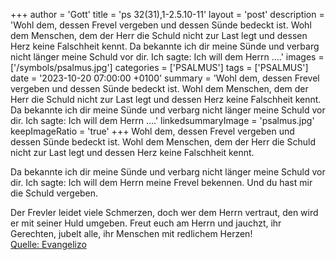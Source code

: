 +++
author = 'Gott'
title = 'ps 32(31),1-2.5.10-11'
layout = 'post'
description = 'Wohl dem, dessen Frevel vergeben und dessen Sünde bedeckt ist. Wohl dem Menschen, dem der Herr die Schuld nicht zur Last legt und dessen Herz keine Falschheit kennt.  Da bekannte ich dir meine Sünde und verbarg nicht länger meine Schuld vor dir. Ich sagte: Ich will dem Herrn ....'
images = ['/symbols/psalmus.jpg']
categories = ['PSALMUS']
tags = ['PSALMUS']
date = '2023-10-20 07:00:00 +0100'
summary = 'Wohl dem, dessen Frevel vergeben und dessen Sünde bedeckt ist. Wohl dem Menschen, dem der Herr die Schuld nicht zur Last legt und dessen Herz keine Falschheit kennt.  Da bekannte ich dir meine Sünde und verbarg nicht länger meine Schuld vor dir. Ich sagte: Ich will dem Herrn ....'
linkedsummaryImage = 'psalmus.jpg'
keepImageRatio = 'true'
+++
Wohl dem, dessen Frevel vergeben
und dessen Sünde bedeckt ist.
Wohl dem Menschen, dem der Herr die Schuld nicht zur Last legt
und dessen Herz keine Falschheit kennt.

Da bekannte ich dir meine Sünde
und verbarg nicht länger meine Schuld vor dir.
Ich sagte: Ich will dem Herrn meine Frevel bekennen.<!--more-->
Und du hast mir die Schuld vergeben.

Der Frevler leidet viele Schmerzen,
doch wer dem Herrn vertraut, den wird er mit seiner Huld umgeben.
Freut euch am Herrn und jauchzt, ihr Gerechten,
jubelt alle, ihr Menschen mit redlichem Herzen!<br> [Quelle: Evangelizo](https://evangeliumtagfuertag.org/DE/gospel)